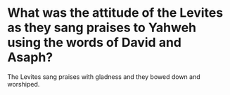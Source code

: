 # What was the attitude of the Levites as they sang praises to Yahweh using the words of David and Asaph?

The Levites sang praises with gladness and they bowed down and worshiped. 